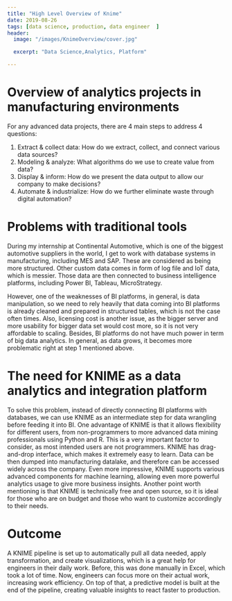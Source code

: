 ```yaml
---
title: "High Level Overview of Knime"
date: 2019-08-26
tags: [data science, production, data engineer  ]
header:
  image: "/images/KnimeOverview/cover.jpg"

  excerpt: "Data Science,Analytics, Platform"

---
```


# Overview of analytics projects in manufacturing environments
For any advanced data projects, there are 4 main steps to address 4 questions:

1. Extract & collect data: How do we extract, collect, and connect various data sources?
2. Modeling & analyze: What algorithms do we use to create value from data?
3. Display & inform: How do we present the data output to allow our company to make decisions?
4. Automate & industrialize: How do we further eliminate waste through digital automation?

# Problems with traditional tools
During my internship at Continental Automotive, which is one of the biggest automotive suppliers in the world, I get to work with database systems in manufacturing, including MES and SAP. These are considered as being more structured. Other custom data comes in form of log file and IoT data, which is messier. Those data are then connected to business intelligence platforms, including Power BI, Tableau, MicroStrategy.

However, one of the weaknesses of BI platforms, in general, is data manipulation, so we need to rely heavily that data coming into BI platforms is already cleaned and prepared in structured tables, which is not the case often times. Also, licensing cost is another issue, as the bigger server and more usability for bigger data set would cost more, so it is not very affordable to scaling. Besides, BI platforms do not have much power in term of big data analytics. In general, as data grows, it becomes more problematic right at step 1 mentioned above.

# The need for KNIME as a data analytics and integration platform
To solve this problem, instead of directly connecting BI platforms with databases, we can use KNIME as an intermediate step for data wrangling before feeding it into BI. One advantage of KNIME is that it allows flexibility for different users, from non-programmers to more advanced data mining professionals using Python and R. This is a very important factor to consider, as most intended users are not programmers. KNIME has drag-and-drop interface, which makes it extremely easy to learn. Data can be then dumped into manufacturing datalake, and therefore can be accessed widely across the company. Even more impressive, KNIME supports various advanced components for machine learning, allowing even more powerful analytics usage to give more business insights. Another point worth mentioning is that KNIME is technically free and open source, so it is ideal for those who are on budget and those who want to customize accordingly to their needs.

# Outcome
A KNIME pipeline is set up to automatically pull all data needed, apply transformation, and create visualizations, which is a great help for engineers in their daily work. Before, this was done manually in Excel, which took a lot of time. Now, engineers can focus more on their actual work, increasing work efficiency. On top of that, a predictive model is built at the end of the pipeline, creating valuable insights to react faster to production.
